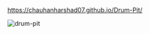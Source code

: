 https://chauhanharshad07.github.io/Drum-Pit/

![drum-pit](https://github.com/user-attachments/assets/1ea2b99a-baaa-466e-b029-850d097d90d2)
